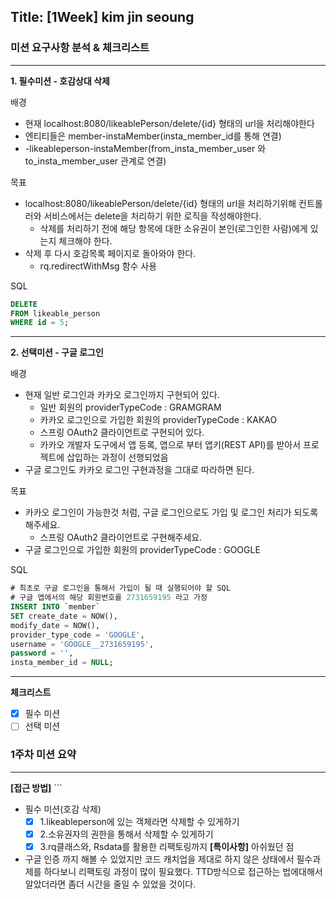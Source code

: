 ## Title: [1Week] kim jin seoung

### 미션 요구사항 분석 & 체크리스트

---

**1. 필수미션 - 호감상대 삭제**

배경

- 현재 localhost:8080/likeablePerson/delete/{id} 형태의 url을 처리해야한다
- 엔티티들은 member-instaMember(insta_member_id를 통해 연결)
- -likeableperson-instaMember(from_insta_member_user 와 to_insta_member_user 관계로 연결)

목표

- localhost:8080/likeablePerson/delete/{id} 형태의 url을 처리하기위해 컨트롤러와 서비스에서는 delete을 처리하기 위한 로직을 작성해야한다.
    - 삭제를 처리하기 전에 해당 항목에 대한 소유권이 본인(로그인한 사람)에게 있는지 체크해야 한다.
- 삭제 후 다시 호감목록 페이지로 돌아와야 한다.
    - rq.redirectWithMsg 함수 사용

SQL

```SQL
DELETE
FROM likeable_person
WHERE id = 5;
```

---
**2. 선택미션 - 구글 로그인**

배경

- 현재 일반 로그인과 카카오 로그인까지 구현되어 있다.
    - 일반 회원의 providerTypeCode : GRAMGRAM
    - 카카오 로그인으로 가입한 회원의 providerTypeCode : KAKAO
    - 스프링 OAuth2 클라이언트로 구현되어 있다.
    - 카카오 개발자 도구에서 앱 등록, 앱으로 부터 앱키(REST API)를 받아서 프로젝트에 삽입하는 과정이 선행되었음
- 구글 로그인도 카카오 로그인 구현과정을 그대로 따라하면 된다.

목표

- 카카오 로그인이 가능한것 처럼, 구글 로그인으로도 가입 및 로그인 처리가 되도록 해주세요.
    - 스프링 OAuth2 클라이언트로 구현해주세요.
- 구글 로그인으로 가입한 회원의 providerTypeCode : GOOGLE

SQL

```SQL
# 최초로 구글 로그인을 통해서 가입이 될 때 실행되어야 할 SQL
# 구글 앱에서의 해당 회원번호를 2731659195 라고 가정
INSERT INTO `member`
SET create_date = NOW(),
modify_date = NOW(),
provider_type_code = 'GOOGLE',
username = 'GOOGLE__2731659195',
password = '',
insta_member_id = NULL;
```

---
**체크리스트**

- [x] 필수 미션
- [ ] 선택 미션

### 1주차 미션 요약

---

**[접근 방법]** ```

- 필수 미션(호감 삭제)
    - [x] 1.likeableperson에 있는 객체라면 삭제할 수 있게하기
    - [x] 2.소유권자의 권한을 통해서 삭제할 수 있게하기
    - [x] 3.rq클래스와, Rsdata를 활용한 리팩토링까지
      **[특이사항]**
      아쉬웠던 점
- 구글 인증 까지 해볼 수 있었지만 코드 캐치업을 제대로 하지 않은 상태에서 필수과제를 하다보니 리팩토링 과정이 많이 필요했다. TTD방식으로 접근하는 법에대해서 알았더라면 좀더 시간을 줄일 수 있었을 것이다.